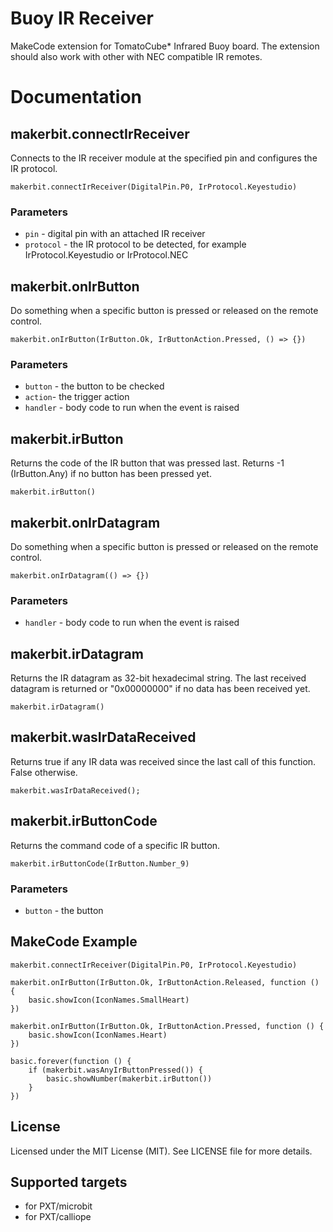 # Buoy IR Receiver

MakeCode extension for TomatoCube* Infrared Buoy board. The extension should also work with other with NEC compatible IR remotes.

# Documentation

## makerbit.connectIrReceiver

Connects to the IR receiver module at the specified pin and configures the IR protocol.

```sig
makerbit.connectIrReceiver(DigitalPin.P0, IrProtocol.Keyestudio)
```

### Parameters

- `pin` - digital pin with an attached IR receiver
- `protocol` - the IR protocol to be detected, for example IrProtocol.Keyestudio or IrProtocol.NEC

## makerbit.onIrButton

Do something when a specific button is pressed or released on the remote control.

```sig
makerbit.onIrButton(IrButton.Ok, IrButtonAction.Pressed, () => {})
```

### Parameters

- `button` - the button to be checked
- `action`- the trigger action
- `handler` - body code to run when the event is raised

## makerbit.irButton

Returns the code of the IR button that was pressed last. Returns -1 (IrButton.Any) if no button has been pressed yet.

```sig
makerbit.irButton()
```

## makerbit.onIrDatagram

Do something when a specific button is pressed or released on the remote control.

```sig
makerbit.onIrDatagram(() => {})
```

### Parameters

- `handler` - body code to run when the event is raised

## makerbit.irDatagram

Returns the IR datagram as 32-bit hexadecimal string. The last received datagram is returned or "0x00000000" if no data has been received yet.

```sig
makerbit.irDatagram()
```

## makerbit.wasIrDataReceived

Returns true if any IR data was received since the last call of this function. False otherwise.

```sig
makerbit.wasIrDataReceived();
```

## makerbit.irButtonCode

Returns the command code of a specific IR button.

```sig
makerbit.irButtonCode(IrButton.Number_9)
```

### Parameters

- `button` - the button

## MakeCode Example

```blocks
makerbit.connectIrReceiver(DigitalPin.P0, IrProtocol.Keyestudio)

makerbit.onIrButton(IrButton.Ok, IrButtonAction.Released, function () {
    basic.showIcon(IconNames.SmallHeart)
})

makerbit.onIrButton(IrButton.Ok, IrButtonAction.Pressed, function () {
    basic.showIcon(IconNames.Heart)
})

basic.forever(function () {
    if (makerbit.wasAnyIrButtonPressed()) {
        basic.showNumber(makerbit.irButton())
    }
})

```

## License

Licensed under the MIT License (MIT). See LICENSE file for more details.

## Supported targets

- for PXT/microbit
- for PXT/calliope
